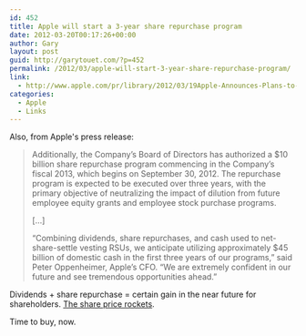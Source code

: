 ```yaml
---
id: 452
title: Apple will start a 3-year share repurchase program
date: 2012-03-20T00:17:26+00:00
author: Gary
layout: post
guid: http://garytouet.com/?p=452
permalink: /2012/03/apple-will-start-3-year-share-repurchase-program/
link:
  - http://www.apple.com/pr/library/2012/03/19Apple-Announces-Plans-to-Initiate-Dividend-and-Share-Repurchase-Program.html
categories:
  - Apple
  - Links
---
```


Also, from Apple's press release:
<blockquote>Additionally, the Company’s Board of Directors has authorized a $10 billion share repurchase program commencing in the Company’s fiscal 2013, which begins on September 30, 2012. The repurchase program is expected to be executed over three years, with the primary objective of neutralizing the impact of dilution from future employee equity grants and employee stock purchase programs.

[…]

“Combining dividends, share repurchases, and cash used to net-share-settle vesting RSUs, we anticipate utilizing approximately $45 billion of domestic cash in the first three years of our programs,” said Peter Oppenheimer, Apple’s CFO. “We are extremely confident in our future and see tremendous opportunities ahead.”</blockquote>

Dividends + share repurchase = certain gain in the near future for shareholders. <a href="http://finance.yahoo.com/q?s=AAPL">The share price rockets</a>.

Time to buy, now.
